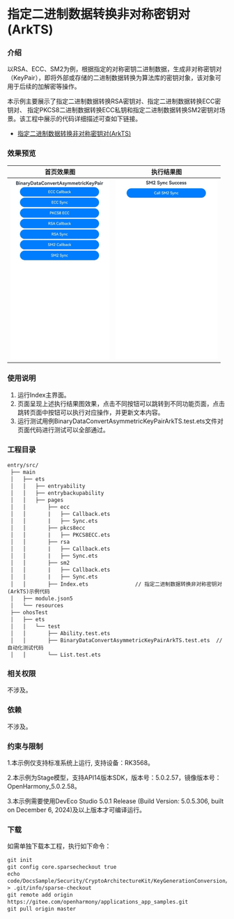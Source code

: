 # 指定二进制数据转换非对称密钥对(ArkTS)

### 介绍

以RSA、ECC、SM2为例，根据指定的对称密钥二进制数据，生成非对称密钥对（KeyPair），即将外部或存储的二进制数据转换为算法库的密钥对象，该对象可用于后续的加解密等操作。

本示例主要展示了指定二进制数据转换RSA密钥对、指定二进制数据转换ECC密钥对、 指定PKCS8二进制数据转换ECC私钥和指定二进制数据转换SM2密钥对场景。该工程中展示的代码详细描述可查如下链接。

- [ 指定二进制数据转换非对称密钥对(ArkTS)](https://docs.openharmony.cn/pages/v5.0/zh-cn/application-dev/security/CryptoArchitectureKit/crypto-convert-binary-data-to-asym-key-pair.md)

### 效果预览

| 首页效果图                                                   | 执行结果图                                                   |
| ------------------------------------------------------------ | ------------------------------------------------------------ |
| <img src="./screenshots/BinaryDataConvertAsymmetricKeyPairArkTS1.png" style="zoom: 50%;" /> | <img src="./screenshots/BinaryDataConvertAsymmetricKeyPairArkTS2.png" style="zoom: 50%;" /> |

### 使用说明

1. 运行Index主界面。
2. 页面呈现上述执行结果图效果，点击不同按钮可以跳转到不同功能页面，点击跳转页面中按钮可以执行对应操作，并更新文本内容。
3. 运行测试用例BinaryDataConvertAsymmetricKeyPairArkTS.test.ets文件对页面代码进行测试可以全部通过。

### 工程目录

```
entry/src/
 ├── main
 │   ├── ets
 │   │   ├── entryability
 │   │   ├── entrybackupability
 │   │   ├── pages
 │   │       ├── ecc
 │   │       |   ├── Callback.ets
 │   │       |   ├── Sync.ets
 │   │       ├── pkcs8ecc
 │   │       |   ├── PKCS8ECC.ets
 │   │       ├── rsa
 │   │       |   ├── Callback.ets
 │   │       |   ├── Sync.ets
 │   │       ├── sm2
 │   │       |   ├── Callback.ets
 │   │       |   ├── Sync.ets
 │   │       ├── Index.ets               // 指定二进制数据转换非对称密钥对(ArkTS)示例代码
 │   ├── module.json5
 │   └── resources
 ├── ohosTest
 │   ├── ets
 │   │   └── test
 │   │       ├── Ability.test.ets 
 │   │       ├── BinaryDataConvertAsymmetricKeyPairArkTS.test.ets  // 自动化测试代码
 │   │       └── List.test.ets
```

### 相关权限

不涉及。

### 依赖

不涉及。

### 约束与限制

1.本示例仅支持标准系统上运行, 支持设备：RK3568。

2.本示例为Stage模型，支持API14版本SDK，版本号：5.0.2.57，镜像版本号：OpenHarmony_5.0.2.58。

3.本示例需要使用DevEco Studio 5.0.1 Release (Build Version: 5.0.5.306, built on December 6, 2024)及以上版本才可编译运行。

### 下载

如需单独下载本工程，执行如下命令：

````
git init
git config core.sparsecheckout true
echo code/DocsSample/Security/CryptoArchitectureKit/KeyGenerationConversion/BinaryDataConvertAsymmetricKeyPairArkTS > .git/info/sparse-checkout
git remote add origin https://gitee.com/openharmony/applications_app_samples.git
git pull origin master
````